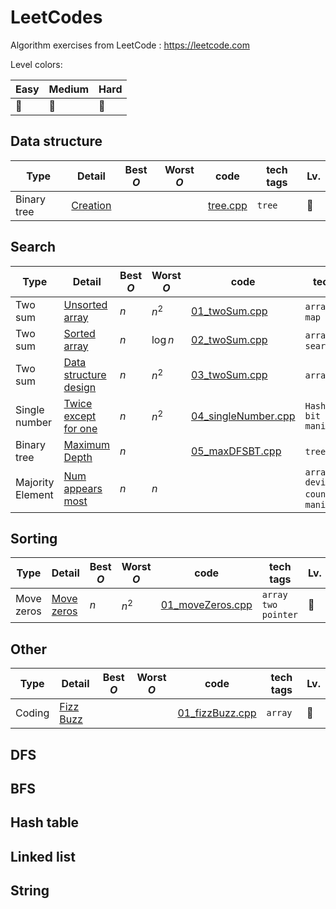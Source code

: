 # LeetCodes
Algorithm exercises from LeetCode  : https://leetcode.com

Level colors:

| Easy | Medium | Hard |
| --- | --- | --- |
| :large_blue_circle: | :large_orange_diamond: | :red_circle: | 

## Data structure
| Type | Detail | Best $O$ | Worst $O$ | code | tech tags | Lv. |
| --- | --- | --- | --- | --- | --- | --- |
| Binary tree | [Creation](https://www.geeksforgeeks.org/construct-complete-binary-tree-given-array/) | | | [tree.cpp](dataStructure/tree.cpp) | `tree` | :large_blue_circle: | 

## Search

| Type | Detail | Best $O$ | Worst $O$ | code | tech tags | Lv. |
| --- | --- | --- | --- | --- | --- | --- |
| Two sum | [Unsorted array](https://leetcode.com/articles/two-sum/)  | $n$ | $n^2$  | [01_twoSum.cpp](search/01_twoSum.cpp) | `array` `Hash map`| :large_blue_circle: |
| Two sum | [Sorted array](https://leetcode.com/problems/two-sum-ii-input-array-is-sorted/description/)  | $n$ | $\log n$  | [02_twoSum.cpp](search/02_twoSum.cpp) | `array` `binary search`| :large_blue_circle: | 
| Two sum | [Data structure design](http://www.cnblogs.com/grandyang/p/5184143.html)  | $n$ | $n^2$  | [03_twoSum.cpp](search/03_twoSum.cpp) | `array` `class`| :large_blue_circle: | 
| Single number | [Twice except for one](https://leetcode.com/articles/single-number/)  | $n$ | $n^2$  | [04_singleNumber.cpp](search/04_singleNumber.cpp) | `Hash table` `bit manipulation`| :large_blue_circle: | 
| Binary tree | [Maximum Depth](https://leetcode.com/articles/single-number/)  | $n$ |  | [05_maxDFSBT.cpp](search/05_maxDFSBT.cpp) | `tree` `BFS` `DFS`| :large_blue_circle: |
| Majority Element | [Num appears most](https://leetcode.com/articles/majority-element/) | $n$ | $n$ | []() | `array` `devide-and-counter` `bit manipulation` | :large_blue_circle: |

## Sorting
| Type | Detail | Best $O$ | Worst $O$ | code | tech tags | Lv. |
| --- | --- | --- | --- | --- | --- | --- |
| Move zeros | [Move zeros](https://leetcode.com/articles/move-zeroes/)  | $n$ | $n^2$  | [01_moveZeros.cpp](sorting/01_moveZeros.cpp) | `array` `two pointer`| :large_blue_circle: |

## Other
| Type | Detail | Best $O$ | Worst $O$ | code | tech tags | Lv. |
| --- | --- | --- | --- | --- | --- | --- |
| Coding | [Fizz Buzz](https://leetcode.com/problems/fizz-buzz/description/) | | | [01_fizzBuzz.cpp](other/01_fizzBuzz.cpp) | `array` | :large_blue_circle: |

## DFS
## BFS
## Hash table

## Linked list
## String


